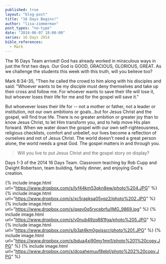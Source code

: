 ```yaml
---
published: true
layout: "blog-post"
title: "16 Days Begins!"
author: "lisa-zimmerman"
post_types: "no-type"
date: "2014-06-07 18:00:00"
series: 16 Days 2014
bible_references: 
  - Mark
---
```


The 16 Days Team arrived!  God has already worked in miraculous ways in just the first two days.  Our God is GOOD, GRACIOUS, GLORIOUS, GREAT.  As we challenge the students this week with this truth, will you believe too?
 
Mark 8:34-35, "Then he called the crowd to him along with his disciples and said: "Whoever wants to be my disciple must deny themselves and take up their cross and follow me.  For whoever wants to save their life will lose it, but whoever loses their life for me and for the gospel will save it."
 
But whoevever loses their life for -- not a mother or father, not a leader or institution, not our own ambitions or goals...but for Jesus Christ and the gospel, will find true life.  There is no greater ambition or greater joy than to know Jesus Christ, to let Him transform you, and to help move His plan forward.  When we water down the gospel with our own self-righteousness, religious checklists, comfort and unbelief, our lives become a reflection of ourselves and not of Jesus Christ.  The world doesn't need a great person alone, the world needs a great God.  The gospel matters in and through you.  
>Will you live to put Jesus Christ and the gospel story on display?

Days 1-3 of the 2014 16 Days Team. Classroom teaching by Rob Cupp and Dwight Robertson, team building, family dinner, and enjoying God's creation.

{% include image.html url="https://www.dropbox.com/s/lyf44km53qkn8ew/photo%204.JPG" %}
{% include image.html url="https://www.dropbox.com/s/xc5rapksa05vqz2/photo%202.JPG" %}
{% include image.html url="https://www.dropbox.com/s/qxev0q5rycebrfu/IMG_9869.jpg" %}
{% include image.html url="https://www.dropbox.com/s/v0nub49zq881fga/photo%205.JPG" %}
{% include image.html url="https://www.dropbox.com/s/b3at4km0gxjsscr/photo%201.JPG" %}
{% include image.html url="https://www.dropbox.com/s/bdua4xj90my1mn1/photo%201%20copy.JPG" %}
{% include image.html url="https://www.dropbox.com/s/dcpahemuuf8ebjl/photo%202%20copy.JPG" %}